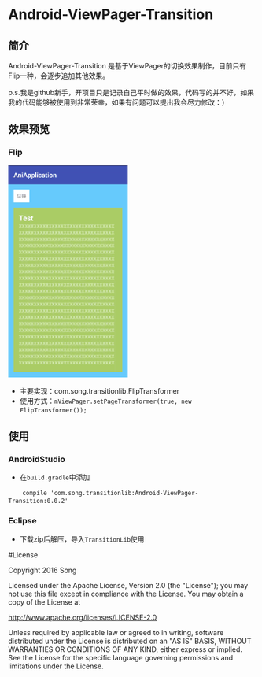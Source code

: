 # Android-ViewPager-Transition
## 简介
Android-ViewPager-Transition 是基于ViewPager的切换效果制作，目前只有Flip一种，会逐步追加其他效果。

p.s.我是github新手，开项目只是记录自己平时做的效果，代码写的并不好，如果我的代码能够被使用到非常荣幸，如果有问题可以提出我会尽力修改：）
## 效果预览
### Flip
![image](https://github.com/MidoriInu1/song.github.io/blob/master/res/demo_android_OglFlip.gif )  

+ 主要实现：com.song.transitionlib.FlipTransformer
+ 使用方式：`mViewPager.setPageTransformer(true, new FlipTransformer());`


## 使用
### AndroidStudio
+ 在`build.gradle`中添加

````
	compile 'com.song.transitionlib:Android-ViewPager-Transition:0.0.2'
````
### Eclipse
+ 下载zip后解压，导入`TransitionLib`使用


#License

Copyright 2016 Song

Licensed under the Apache License, Version 2.0 (the "License");
you may not use this file except in compliance with the License.
You may obtain a copy of the License at

http://www.apache.org/licenses/LICENSE-2.0

Unless required by applicable law or agreed to in writing, software
distributed under the License is distributed on an "AS IS" BASIS,
WITHOUT WARRANTIES OR CONDITIONS OF ANY KIND, either express or implied.
See the License for the specific language governing permissions and
limitations under the License.